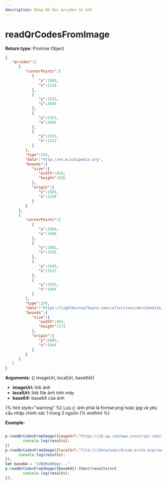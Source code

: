 ```yaml
---
description: Dùng để đọc qrcodes từ ảnh
---
```


# readQrCodesFromImage

**Return type:** Promise Object

```json
{
   "qrcodes":[
      {
         "cornerPoints":[
            {
               "y":1509,
               "x":1218
            },
            {
               "y":1513,
               "x":2036
            },
            {
               "y":2321,
               "x":2026
            },
            {
               "y":2325,
               "x":1223
            }
         ],
         "type":256,
         "data":"http://en.m.wikipedia.org",
         "bounds":{
            "size":{
               "width":818,
               "height":816
            },
            "origin":{
               "y":1509,
               "x":1218
            }
         }
      },
      {
         "cornerPoints":[
            {
               "y":2984,
               "x":1948
            },
            {
               "y":2982,
               "x":2528
            },
            {
               "y":3545,
               "x":2517
            },
            {
               "y":3555,
               "x":1944
            }
         ],
         "type":256,
         "data":"https://lightburnsoftware.com/collections/merchandise/products/swag-pack",
         "bounds":{
            "size":{
               "width":584,
               "height":573
            },
            "origin":{
               "y":2982,
               "x":1944
            }
         }
      }
   ]
}
```

**Arguments:** ({ imageUrl, localUrl, base64})

* **imageUrl:** link ảnh
* **localUrl:** link file ảnh trên máy
* **base64:** base64 của ảnh

{% hint style="warning" %}
Lưu ý: ảnh phải là format png hoặc jpg và yêu cầu nhập chính xác 1 trong 3 nguồn
{% endhint %}

**Example:**

```javascript

p.readQrCodesFromImage({imageUrl:"https://i0.wp.com/www.cssscript.com/wp-content/uploads/2020/03/SVG-Based-QR-Code-Generator-QRcode.js.png"}).then((results)=>{
        console.log(results);
})
p.readQrCodesFromImage({localUrl:"file:///data/user/0/com.arito.erp/cache/rn_image_picker_lib_temp_d03884ee-cd3a-4655-8cd8-5573fd989e3d.jpg"}).then((results)=>{
      console.log(results);
});
let base64 = "iVBORw0KGgo..."
p.readQrCodesFromImage({base64}).then((results)=>{
        console.log(results);
});
```
